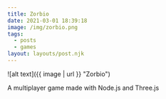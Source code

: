 ```yaml
---
title: Zorbio
date: 2021-03-01 18:39:18
image: /img/zorbio.png
tags:
  - posts
  - games
layout: layouts/post.njk
---
```


![alt text]({{ image | url }} "Zorbio")

A multiplayer game made with Node.js and Three.js



